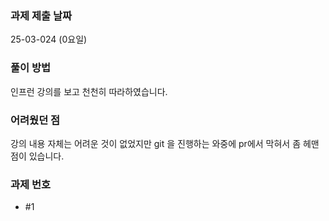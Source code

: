 ### 과제 제출 날짜

25-03-024 (0요일)

### 풀이 방법

인프런 강의를 보고 천천히 따라하였습니다.

### 어려웠던 점

강의 내용 자체는 어려운 것이 없었지만 git 을 진행하는 와중에 pr에서 막혀서 좀 헤맨 점이 있습니다.

### 과제 번호

- #1
